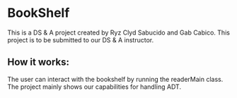 # BookShelf
This is a DS & A project created by Ryz Clyd Sabucido and Gab Cabico.
This project is to be submitted to our DS & A instructor.

## How it works:
The user can interact with the bookshelf by running the readerMain class. The project
mainly shows our capabilities for handling ADT.

